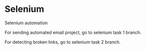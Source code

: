 # Selenium
Selenium automation

For sending automated email project, go to selenium task 1 branch.

For detecting broken links, go to selenium task 2 branch.
